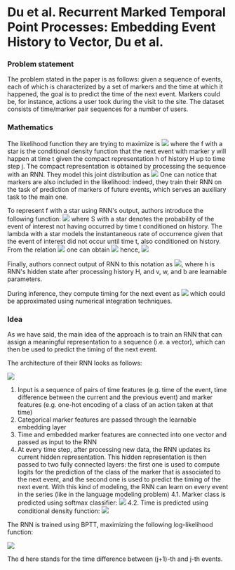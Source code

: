 # Du et al. Recurrent Marked Temporal Point Processes: Embedding Event History to Vector, Du et al.

### Problem statement
The problem stated in the paper is as follows: given a sequence of events, each of which is characterized by a set of markers and the time at which it happened, the goal is to predict the time of the next event. Markers could be, for instance, actions a user took during the visit to the site.
The dataset consists of time/marker pair sequences for a number of users.

### Mathematics
The likelihood function they are trying to maximize is
![](https://render.githubusercontent.com/render/math?math=L(\theta)=\prod_{i}\prod_{j}f(t_{j%2B1},y_{j%2B1}\vert\mathcal{H}_{j})=\prod_{j}f(t_{j%2B1},y_{j%2B1}),f^*(t,y)=f(t,y\vert\mathcal{H}_{j})=f(t,y\vert\mathbf{h}_{j}),)
where the f with a star is the conditional density function that the next event with marker y will happen at time t given the compact representation h of history H up to time step j. The compact representation is obtained by processing the sequence with an RNN. They model this joint distribution as ![](https://render.githubusercontent.com/render/math?math=f^*(t,y)=f^*(t)P(y_{j%2B1}=y\vert\mathbf{h}_{j}).) One can notice that markers are also included in the likelihood: indeed, they train their RNN on the task of prediction of markers of future events, which serves an auxiliary task to the main one.

To represent f with a star using RNN's output, authors introduce the following function: ![](https://render.githubusercontent.com/render/math?math=\lambda^*(t)=\frac{f^*(t)}{S^*(t)},) where S with a star denotes the probability of the event of interest not having occurred by time t conditioned on history. The lambda with a star models the instantaneous rate of occurrence given that the event of interest did not occur until time t, also conditioned on history. From the relation ![](https://render.githubusercontent.com/render/math?math=\lambda^*(t)=-\frac{d\logS^*(t)}{dt},) one can obtain ![](https://render.githubusercontent.com/render/math?math=S^*(t)=\exp[-\int_{t_{j}}^{t}\lambda^*(t)dt],)
hence, ![](https://render.githubusercontent.com/render/math?math=f^*(t)=\lambda^*(t)S^*(t)=\lambda^*(t)\exp[-\int_{t_{j}}^{t}\lambda^*(t)].)

Finally, authors connect output of RNN to this notation as ![](https://render.githubusercontent.com/render/math?math=\lambda^*(t)=\exp[\mathbf{v}^{(t)\top}\mathbf{h_{j}}%2Bw(t-t_{j})%2Bb^{(t)}]), where h is RNN's hidden state after processing history H, and v, w, and b are learnable parameters. 

During inference, they compute timing for the next event as ![](https://render.githubusercontent.com/render/math?math=\widehat{t}_{j%2B1}=\int_{t_{j}}^{\infty}tf^*(t)dt,) which could be approximated using numerical integration techniques.

### Idea 

As we have said, the main idea of the approach is to train an RNN that can assign a meaningful representation to a sequence (i.e. a vector), which can then be used to predict the timing of the next event.

The architecture of their RNN looks as follows:

![](https://sun9-37.userapi.com/impf/i_He6l3FVAHwYAV_1A-BUHLmd6iXXC5H9Ztwuw/2osvj6iTEHI.jpg?size=611x377&quality=96&proxy=1&sign=d4c3a0900322f0928c2db1ee31ba90a6)

1. Input is a sequence of pairs of time features (e.g. time of the event, time difference between the current and the previous event) and marker features (e.g. one-hot encoding of a class of an action taken at that time)  
2. Categorical marker features are passed through the learnable embedding layer
3. Time and embedded marker features are connected into one vector and passed as input to the RNN
4. At every time step, after processing new data, the RNN updates its current hidden representation. This hidden representation is then passed to two fully connected layers: the first one is used to compute logits for the prediction of the class of the marker that is associated to the next event, and the second one is used to predict the timing of the next event. With this kind of modeling, the RNN can learn on every event in the series (like in the language modeling problem)
4.1. Marker class is predicted using softmax classifier:
![](https://sun9-4.userapi.com/impf/WmpweOvUtyKD1ArYEFfZXaVX9ppcCQ7kAtQFAw/lboxCUeuzks.jpg?size=451x106&quality=96&proxy=1&sign=2a506f05c2cf33aa07e3919d7fd52d8c)
4.2. Time is predicted using conditional density function:
![](https://sun9-53.userapi.com/impf/FPp5GrR5LXop5YQNw-D_PNTrRNCFxxskGzLA_Q/vhp6w1fGVEw.jpg?size=625x230&quality=96&proxy=1&sign=65349cb9a4333b0ead18d3f1195d2c95)

The RNN is trained using BPTT, maximizing the following log-likelihood function:

![](https://sun9-56.userapi.com/impf/sXswa1ilkzoQEv2HveTBI912OnK7UWUWBZKv3g/QY7gzFfPdM4.jpg?size=535x68&quality=96&proxy=1&sign=f34904381dc8e2cbacf27c019680a804)

The d here stands for the time difference between (j+1)-th and j-th events.
 
 


